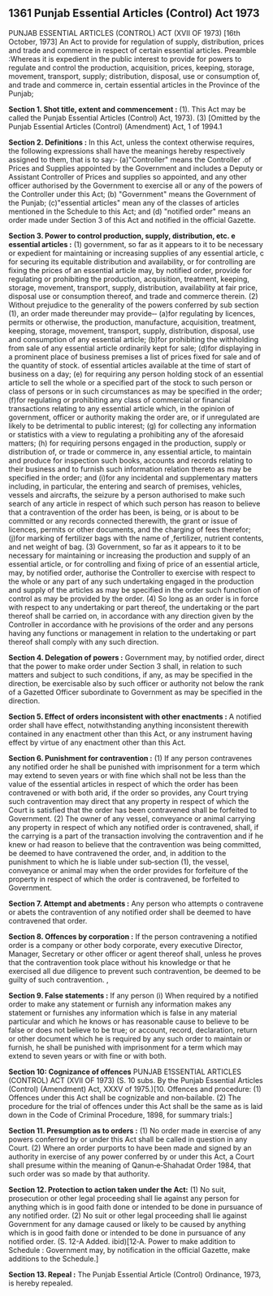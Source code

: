 ## 1361 Punjab Essential Articles (Control) Act 1973
 
PUNJAB ESSENTIAL ARTICLES (CONTROL) ACT (XVII OF 1973)
[16th October, 1973]
An Act to provide for regulation of supply, distribution, prices and trade and commerce in respect of certain essential articles.
Preamble :Whereas it is expedient in the public interest to provide for powers to regulate and control the production, acquisition, prices, keeping, storage, movement, transport, supply; distribution, disposal, use or consumption of, and trade and commerce in, certain essential articles in the Province of the Punjab;


**Section 1. Shot title, extent and commencement :**
 (1). This Act may be called the Punjab Essential Articles (Control) Act, 1973).
   (3) [Omitted by the Punjab Essential Articles (Control) (Amendment) Act, 1 of 1994.1

 

**Section 2. Definitions :**
 In this Act, unless the context otherwise requires, the following expressions shall have the meanings hereby respectively assigned to them, that is to say:‑
   (a)"Controller" means the Controller .of Prices and Supplies appointed by the Government and includes a Deputy or Assistant Controller of Prices and supplies so appointed, and any other officer authorised by the Government to exercise all or any of the powers of the Controller under this Act;
   (b) "Government" means the Government of the Punjab;
   (c)"essential articles" mean any of the classes of articles mentioned in the Schedule to this Act; and
   (d) "notified order" means an order made under Section 3 of this Act and notified in the official Gazette.

 

**Section 3. Power to control production, supply, distribution, etc. e essential articles :**
 (1) government, so far as it appears to it to be necessary or expedient for maintaining or increasing supplies of any essential article, c for securing its equitable distribution and availability, or for controlling are fixing the prices of an essential article may, by notified order, provide for regulating or prohibiting the production, acquisition, treatment, keeping, storage, movement, transport, supply, distribution, availability at fair price, disposal use or consumption thereof, and trade and commerce therein.
   (2) Without prejudice to the generality of the powers conferred by sub section (1), an order made thereunder may provide‑‑
   (a)for regulating by licences, permits or otherwise, the production, manufacture, acquisition, treatment, keeping, storage, movement, transport, supply, distribution, disposal, use and consumption of any essential article;
   (b)for prohibiting the withholding from sale of any essential article ordinarily kept for sale;
   (d)for displaying in a prominent place of business premises a list of prices fixed for sale and of the quantity of stock. of essential articles available at the time of start of business on a day;
   (e) for requiring any person holding stock of an essential article to sell the whole or a specified part of the stock to such person or class of persons or in such circumstances as may be specified in the order;
   (f)for regulating or prohibiting any class of commercial or financial transactions relating to any essential article which, in the opinion of government, officer or authority making the order are, or if unregulated are likely to be detrimental to public interest;
   (g) for collecting any information or statistics with a view to regulating a prohibiting any of the aforesaid matters;
   (h) for requiring persons engaged in the production, supply or distribution of, or trade or commerce in, any essential article, to maintain and produce for inspection such books, accounts and records relating to their business and to furnish such information relation thereto as may be specified in the order; and
   (i)for any incidental and supplementary matters including, in particular, the entering and search of premises, vehicles, vessels and aircrafts, the seizure by a person authorised to make such search of any article in respect of which such person has reason to believe that a contravention of the order has been, is being, or is about to be committed or any records connected therewith, the grant or issue of licences, permits or other documents, and the charging of fees therefor;
   (j)for marking of fertilizer bags with the name of ,fertilizer, nutrient contents, and net weight of bag.
   (3) Government, so far as it appears to it to be necessary for maintaining or increasing the production and supply of an essential article, or for controlling and fixing of price of an essential article, may, by notified order, authorise the Controller to exercise with respect to the whole or any part of any such undertaking engaged in the production and supply of the articles as may be specified in the order such function of control as may be provided by the order.
   (4) So long as an order is in force with respect to any undertaking or part thereof, the undertaking or the part thereof shall be carried on, in accordance with any direction given by the Controller in accordance with he provisions of the order and any persons having any functions or management in relation to the undertaking or part thereof shall comply with any such direction.

 

**Section 4. Delegation of powers :**
 Government may, by notified order, direct that the power to make order under Section 3 shall, in relation to such matters and subject to such conditions, if any, as may be specified in the direction, be exercisable also by such officer or authority not below the rank of a Gazetted Officer subordinate to Government as may be specified in the direction.

 

**Section 5. Effect of orders inconsistent with other enactments :**
 A notified order shall have effect, notwithstanding anything inconsistent therewith contained in any enactment other than this Act, or any instrument having effect by virtue of any enactment other than this Act.

 

**Section 6. Punishment for contravention :**
 (1) If any person contravenes any notified order he shall be punished with imprisonment for a term which may extend to seven years or with fine which shall not be less than the value of the essential articles in respect of which the order has been contravened or with both arid, if the order so provides, any Court trying such contravention may direct that any property in respect of which the Court is satisfied that the order has been contravened shall be forfeited to Government.
   (2) The owner of any vessel, conveyance or animal carrying any property in respect of which any notified order is contravened, shall, if the carrying is a part of the transaction involving the contravention and if he knew or had reason to believe that the contravention was being committed, be deemed to have contravened the order, and, in addition to the punishment to which he is liable under sub‑section (1), the vessel, conveyance or animal may when the order provides for forfeiture of the property in respect of which the order is contravened, be forfeited to Government.

 

**Section 7. Attempt and abetments :**
 Any person who attempts o contravene or abets the contravention of any notified order shall be deemed to have contravened that order.

 

**Section 8. Offences by corporation :**
 If the person contravening a notified order is a company or other body corporate, every executive Director, Manager, Secretary or other officer or agent thereof shall, unless he proves that the contravention took place without his knowledge or that he exercised all due diligence to prevent such contravention, be deemed to be guilty of such contravention. ,

 

**Section 9. False statements :**
 If any person
   (i) When required by a notified order to make any statement or furnish any information makes any statement or furnishes any information which is false in any material particular and which he knows or has reasonable cause to believe to be false or does not believe to be true; or account, record, declaration, return or other document which he is required by any such order to maintain or furnish, he shall be punished with imprisonment for a term which may extend to seven years or with fine or with both.

 
**Section 10: Cognizance of offences**
PUNJAB E1SSENTIAL ARTICLES (CONTROL) ACT (XVII OF 1973)
(S. 10 subs. By the Punjab Essential Articles (Control) (Amendment) Act, XXXV of 1975.)[10. Offences and procedure: (1) Offences under this Act shall be cognizable and non‑bailable.
(2) The procedure for the trial of offences under this Act shall be the same as is laid down in the Code of Criminal Procedure, 1898, for summary trials:]

 

**Section 11. Presumption as to orders :**
 (1) No order made in exercise of any powers conferred by or under this Act shall be called in question in any Court.
    (2) Where an order purports to have been made and signed by an authority in exercise of any power conferred by or under this Act, a Court shall presume within the meaning of Qanun‑e‑Shahadat Order 1984, that such order was so made by that authority.

 

**Section 12. Protection to action taken under the Act:**
 (1) No suit, prosecution or other legal proceeding shall lie against any person for anything which is in good faith done or intended to be done in pursuance of any notified order.
    (2) No suit or other legal proceeding shall lie against Government for any damage caused or likely to be caused by anything which is in good faith done or intended to be done in pursuance of any notified order.
    (S. 12-A Added. ibid)[12‑A. Power to make addition to Schedule : Government may, by notification in the official Gazette, make additions to the Schedule.]

 

**Section 13. Repeal :**
 The Punjab Essential Article (Control) Ordinance, 1973, is hereby repealed.

